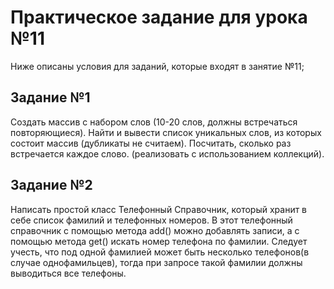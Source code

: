 # Практическое задание для урока №11
Ниже описаны условия для заданий, которые входят в занятие №11;

## Задание №1
Создать массив с набором слов (10-20 слов, должны встречаться повторяющиеся). 
Найти и вывести список уникальных слов, из которых состоит массив (дубликаты не считаем). 
Посчитать, сколько раз встречается каждое слово. (реализовать с использованием коллекций).

## Задание №2
Написать простой класс Телефонный Справочник, который хранит в себе список фамилий и телефонных номеров. 
В этот телефонный справочник с помощью метода add() можно добавлять записи, а с помощью метода get() искать номер телефона по фамилии. 
Следует учесть, что под одной фамилией может быть несколько телефонов(в случае однофамильцев), тогда при запросе такой фамилии должны выводиться все телефоны.
